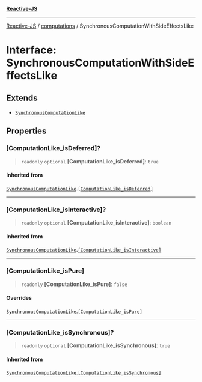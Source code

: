 [**Reactive-JS**](../../README.md)

***

[Reactive-JS](../../README.md) / [computations](../README.md) / SynchronousComputationWithSideEffectsLike

# Interface: SynchronousComputationWithSideEffectsLike

## Extends

- [`SynchronousComputationLike`](SynchronousComputationLike.md)

## Properties

### \[ComputationLike\_isDeferred\]?

> `readonly` `optional` **\[ComputationLike\_isDeferred\]**: `true`

#### Inherited from

[`SynchronousComputationLike`](SynchronousComputationLike.md).[`[ComputationLike_isDeferred]`](SynchronousComputationLike.md#computationlike_isdeferred)

***

### \[ComputationLike\_isInteractive\]?

> `readonly` `optional` **\[ComputationLike\_isInteractive\]**: `boolean`

#### Inherited from

[`SynchronousComputationLike`](SynchronousComputationLike.md).[`[ComputationLike_isInteractive]`](SynchronousComputationLike.md#computationlike_isinteractive)

***

### \[ComputationLike\_isPure\]

> `readonly` **\[ComputationLike\_isPure\]**: `false`

#### Overrides

[`SynchronousComputationLike`](SynchronousComputationLike.md).[`[ComputationLike_isPure]`](SynchronousComputationLike.md#computationlike_ispure)

***

### \[ComputationLike\_isSynchronous\]?

> `readonly` `optional` **\[ComputationLike\_isSynchronous\]**: `true`

#### Inherited from

[`SynchronousComputationLike`](SynchronousComputationLike.md).[`[ComputationLike_isSynchronous]`](SynchronousComputationLike.md#computationlike_issynchronous)
